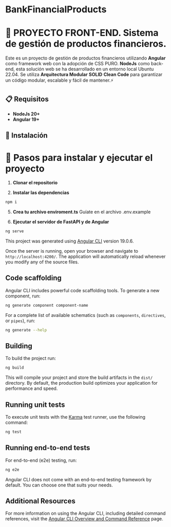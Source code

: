 # BankFinancialProducts
# 🚀 PROYECTO FRONT-END. Sistema de gestión de productos financieros.

Este es un proyecto de gestión de productos financieros utilizando **Angular** como framework web con la adopción de CSS PURO. **NodeJs** como back-end, esta solución web se ha desarrollado en un entorno local Ubuntu 22.04. Se utiliza **Arquitectura Modular** **SOLID** **Clean Code** para garantizar un código modular, escalable y fácil de mantener.⚡️

## 📋 Requisitos
- **NodeJs 20+**
- **Angular 19+**

## 🔧 Instalación
# 📖 Pasos para instalar y ejecutar el proyecto

1. **Clonar el repositorio**

2. **Instalar las dependencias**
```bash
npm i
```

5. **Crea tu archivo enviroment.ts**
Guíate en el archivo .env.example

6. **Ejecutar el servidor de FastAPI y de Angular**
```bash
ng serve 
```

This project was generated using [Angular CLI](https://github.com/angular/angular-cli) version 19.0.6.


Once the server is running, open your browser and navigate to `http://localhost:4200/`. The application will automatically reload whenever you modify any of the source files.

## Code scaffolding

Angular CLI includes powerful code scaffolding tools. To generate a new component, run:

```bash
ng generate component component-name
```

For a complete list of available schematics (such as `components`, `directives`, or `pipes`), run:

```bash
ng generate --help
```

## Building

To build the project run:

```bash
ng build
```

This will compile your project and store the build artifacts in the `dist/` directory. By default, the production build optimizes your application for performance and speed.

## Running unit tests

To execute unit tests with the [Karma](https://karma-runner.github.io) test runner, use the following command:

```bash
ng test
```

## Running end-to-end tests

For end-to-end (e2e) testing, run:

```bash
ng e2e
```

Angular CLI does not come with an end-to-end testing framework by default. You can choose one that suits your needs.

## Additional Resources

For more information on using the Angular CLI, including detailed command references, visit the [Angular CLI Overview and Command Reference](https://angular.dev/tools/cli) page.
